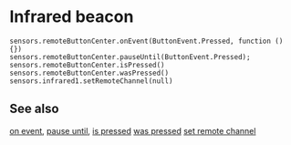 # Infrared beacon

```cards
sensors.remoteButtonCenter.onEvent(ButtonEvent.Pressed, function () {})
sensors.remoteButtonCenter.pauseUntil(ButtonEvent.Pressed);
sensors.remoteButtonCenter.isPressed()
sensors.remoteButtonCenter.wasPressed()
sensors.infrared1.setRemoteChannel(null)
```

## See also

[on event](/reference/sensors/beacon/on-event), [pause until](/reference/sensors/beacon/pause-until), [is pressed](/reference/sensors/beacon/is-pressed) [was pressed](/reference/sensors/beacon/was-pressed) [set remote channel](/reference/sensors/beacon/set-remote-channel)